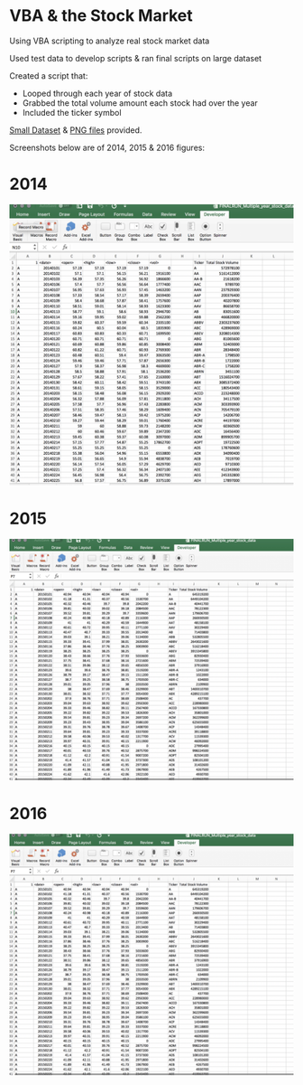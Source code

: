 # VBA & the Stock Market
Using VBA scripting to analyze real stock market data


Used test data to develop scripts & ran final scripts on large dataset

Created a script that:
- Looped through each year of stock data
- Grabbed the total volume amount each stock had over the year
- Included the ticker symbol

[Small Dataset](/Resources/) & [PNG files](/Images/) provided.

Screenshots below are of 2014, 2015 & 2016 figures:

# 2014

![stock 2014](/Images/Stocks_2014Figures.png)


# 2015

![stock 2015](/Images/Stocks_2015Figures.png)


# 2016

![stock 2016](/Images/Stocks_2015Figures.png)